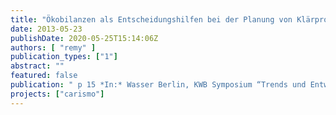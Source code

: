 ```yaml
---
title: "Ökobilanzen als Entscheidungshilfen bei der Planung von Klärprozessen"
date: 2013-05-23
publishDate: 2020-05-25T15:14:06Z
authors: [ "remy" ]
publication_types: ["1"]
abstract: ""
featured: false
publication: " p 15 *In:* Wasser Berlin, KWB Symposium “Trends und Entwicklungen in der Abwasserbehandlung”. Berlin. 2013-05-23"
projects: ["carismo"]
---
```


